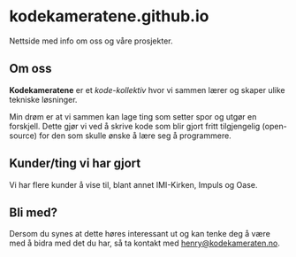 # kodekameratene.github.io
Nettside med info om oss og våre prosjekter.

## Om oss
**Kodekameratene** er et *kode-kollektiv* hvor vi sammen lærer og skaper ulike tekniske løsninger.

Min drøm er at vi sammen kan lage ting som setter spor og utgør en forskjell.
Dette gjør vi ved å skrive kode som blir gjort fritt tilgjengelig (open-source) for den som skulle ønske å lære seg å programmere.

## Kunder/ting vi har gjort
Vi har flere kunder å vise til, blant annet
IMI-Kirken, Impuls og Oase.

## Bli med?
Dersom du synes at dette høres interessant ut og kan tenke deg å være med å bidra med det du har, så ta kontakt med henry@kodekameraten.no.
